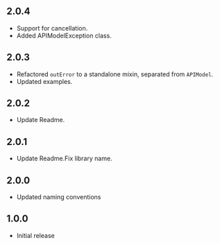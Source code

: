 ## 2.0.4
* Support for cancellation.
* Added APIModelException class.

## 2.0.3
* Refactored `outError` to a standalone mixin, separated from `APIModel`. 
* Updated examples.

## 2.0.2
* Update Readme.

## 2.0.1
* Update Readme.Fix library name.

## 2.0.0
* Updated naming conventions

## 1.0.0
* Initial release
